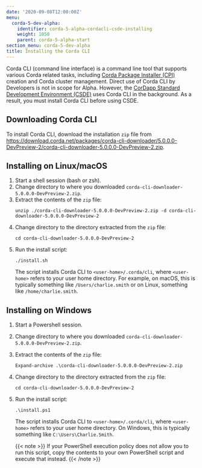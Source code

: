 ```yaml
---
date: '2020-09-08T12:00:00Z'
menu:
  corda-5-dev-alpha:
    identifier: corda-5-alpha-cordacli-csde-installing
    weight: 1050
    parent: corda-5-alpha-start
section_menu: corda-5-dev-alpha
title: Installing the Corda CLI
---
```

Corda CLI (command line interface) is a command line tool that supports various Corda related tasks, including [Corda Package Installer (CPI)](../introduction/key-concepts.html#corda-package-installer-cpi) creation and Corda cluster management.
Direct use of Corda CLI by Developers is not in scope for Alpha. However, the [CorDapp Standard Development Environment (CSDE)](../getting-started/cordapp-standard-development-environment/csde.html) uses Corda CLI in the background.
As a result, you must install Corda CLI before using CSDE.

## Downloading Corda CLI
To install Corda CLI, download the installation `zip` file from https://download.corda.net/packages/corda-cli-downloader/5.0.0.0-DevPreview-2/corda-cli-downloader-5.0.0.0-DevPreview-2.zip.

## Installing on Linux/macOS

1. Start a shell session (bash or zsh).
2. Change directory to where you downloaded `corda-cli-downloader-5.0.0.0-DevPreview-2.zip`.
3. Extract the contents of the `zip` file:
   ```shell
   unzip ./corda-cli-downloader-5.0.0.0-DevPreview-2.zip -d corda-cli-downloader-5.0.0.0-DevPreview-2
   ```
4. Change directory to the directory extracted from the `zip` file:
   ```shell
   cd corda-cli-downloader-5.0.0.0-DevPreview-2
   ```
5. Run the install script:
   ```shell
   ./install.sh
   ```
   The script installs Corda CLI to `<user-home>/.corda/cli`, where `<user-home>` refers to your user home directory. For example, on macOS, this is typically something like `/Users/charlie.smith` or on Linux, something like `/home/charlie.smith`.

## Installing on Windows

1. Start a Powershell session.
2. Change directory to where you downloaded `corda-cli-downloader-5.0.0.0-DevPreview-2.zip`.
3. Extract the contents of the `zip` file:
   ```shell
   Expand-archive .\corda-cli-downloader-5.0.0.0-DevPreview-2.zip
   ```
4. Change directory to the directory extracted from the `zip` file:
   ```shell
   cd corda-cli-downloader-5.0.0.0-DevPreview-2
   ```
5. Run the install script:
   ```shell
   .\install.ps1
   ```
   The script installs Corda CLI to `<user-home>/.corda/cli`, where `<user-home>` refers to your user home directory. On Windows, this is typically something like `C:\Users\Charlie.Smith`.

   {{< note >}}
   If your PowerShell execution policy does not allow you to run this script, copy the contents to your own PowerShell script and execute that instead.
   {{< /note >}}
<!-- For information about working directly with the Corda CLI, see [Corda CLI](../developing/corda-cli/overview.html).-->
